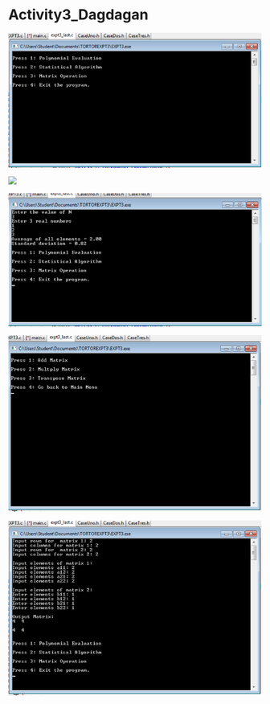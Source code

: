 # Activity3_Dagdagan
![](Activity3_1.png)

![](https://github.com/thunderTOR/Activity3_Dagdagan/blob/master/Activity3_2.png)

![](Activity3_3.png)

![](Activity3_4.png)

![](Activity3_4_1.png)
